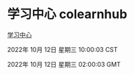 # 学习中心 colearnhub
[学习中心](http://27.19.33.125:56308/colearnhub/)

2022年 10月 12日 星期三 10:00:03 CST

2022年 10月 12日 星期三 02:00:03 GMT
